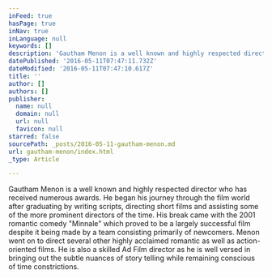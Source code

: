 ```yaml
---
inFeed: true
hasPage: true
inNav: true
inLanguage: null
keywords: []
description: 'Gautham Menon is a well known and highly respected director who has received numerous awards. He began his journey through the film world after graduating by writing scripts, directing short films and assisting some of the more prominent directors of the time. His break came with the 2001 romantic comedy "Minnale" which proved to be a largely successful film despite it being made by a team consisting primarily of newcomers. Menon went on to direct several other highly acclaimed romantic as well as action-oriented films. He is also a skilled Ad Film director as he is well versed in bringing out the subtle nuances of story telling while remaining conscious of time constrictions.'
datePublished: '2016-05-11T07:47:11.732Z'
dateModified: '2016-05-11T07:47:10.617Z'
title: ''
author: []
authors: []
publisher:
  name: null
  domain: null
  url: null
  favicon: null
starred: false
sourcePath: _posts/2016-05-11-gautham-menon.md
url: gautham-menon/index.html
_type: Article

---
```

Gautham Menon is a well known and highly respected director who has received numerous awards. He began his journey through the film world after graduating by writing scripts, directing short films and assisting some of the more prominent directors of the time. His break came with the 2001 romantic comedy "Minnale" which proved to be a largely successful film despite it being made by a team consisting primarily of newcomers. Menon went on to direct several other highly acclaimed romantic as well as action-oriented films. He is also a skilled Ad Film director as he is well versed in bringing out the subtle nuances of story telling while remaining conscious of time constrictions.